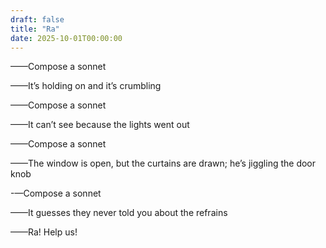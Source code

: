 ```yaml
---
draft: false
title: "Ra"
date: 2025-10-01T00:00:00
---
```

——Compose a sonnet

——It’s holding on and it’s crumbling 

——Compose a sonnet 

——It can’t see because the lights went out 

——Compose a sonnet 

——The window is open, but the curtains are drawn; he’s jiggling the door knob

-—Compose a sonnet 

——It guesses they never told you about the refrains

——Ra! Help us! 
